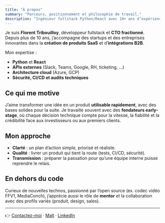 ```yaml
---
title: "À propos"
summary: "Parcours, positionnement et philosophie de travail."
description: "Ingénieur fullstack Python/React avec 10+ ans d’expérience. CTO fractionné pour startups early-stage : MVP, intégrations APIs et audits techniques."
---
```


Je suis **Florent Tribouilloy**, développeur fullstack et **CTO fractionné**.  
Depuis plus de 10 ans, j’accompagne des startups et des entreprises innovantes dans la **création de produits SaaS** et d’**intégrations B2B**.  

Mon expertise :  
- **Python** et **React**
- **APIs externes** (Slack, Teams, Google, RH, ticketing, ...)
- **Architecture cloud** (Azure, GCP)
- **Sécurité, CI/CD et audits techniques**

## Ce qui me motive
J’aime transformer une idée en un produit **utilisable rapidement**, avec des bases solides pour la suite.
Je travaille souvent avec des **fondateurs early-stage**, où chaque décision technique compte pour la vitesse, la fiabilité et la crédibilité face aux investisseurs ou aux premiers clients.

## Mon approche
- **Clarté** : un plan d’action simple, priorisé et réaliste.
- **Qualité** : livrer un produit qui tient la route (tests, CI/CD, sécurité).
- **Transmission** : préparer la passation pour qu’une équipe interne puisse reprendre le relais.

## En dehors du code
Curieux de nouvelles technos, passionné par l’open source (ex. codec vidéo FFV1, MediaConch), j’apprécie aussi le rôle de **mentor** et la collaboration avec des profils variés (produit, design, sales).

---

👉 [Contactez-moi](mailto:tribouil@gmail.com) · [Malt](https://www.malt.fr/profile/florenttribouilloy) · [LinkedIn](https://www.linkedin.com/in/florenttribouilloy)
